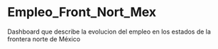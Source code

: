 # Empleo_Front_Nort_Mex
Dashboard que describe la evolucion del empleo en los estados de la frontera norte de México
